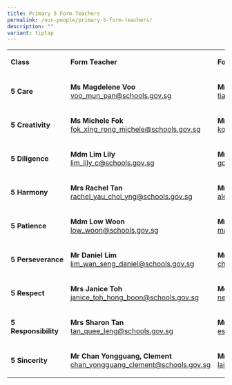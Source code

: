 ```yaml
---
title: Primary 5 Form Teachers
permalink: /our-people/primary-5-form-teachers/
description: ""
variant: tiptap
---
```

<table style="minWidth: 75px">
<colgroup>
<col>
<col>
<col>
</colgroup>
<tbody>
<tr>
<td rowspan="1" colspan="1">
<p><strong>Class</strong>
</p>
</td>
<td rowspan="1" colspan="1">
<p><strong>Form Teacher</strong>
</p>
</td>
<td rowspan="1" colspan="1">
<p><strong>Form Teacher</strong>
</p>
</td>
</tr>
<tr>
<td rowspan="1" colspan="1">
<p><strong>5 Care</strong>
</p>
</td>
<td rowspan="1" colspan="1">
<p><strong>Ms Magdelene Voo</strong>
<br><a href="mailto:voo_mun_pan@schools.gov.sg" rel="noopener noreferrer nofollow" target="_blank">voo_mun_pan@schools.gov.sg</a>
</p>
</td>
<td rowspan="1" colspan="1">
<p><strong>Mr Tian Xiangdong</strong>
<br><a href="mailto:tian_xiangdong@schools.gov.sg" rel="noopener noreferrer nofollow" target="_blank">tian_xiangdong@schools.gov.sg</a>
</p>
</td>
</tr>
<tr>
<td rowspan="1" colspan="1">
<p><strong>5 Creativity</strong>
</p>
</td>
<td rowspan="1" colspan="1">
<p><strong>Ms Michele Fok</strong>
<br><a href="mailto:fok_xing_rong_michele@schools.gov.sg" rel="noopener noreferrer nofollow" target="_blank">fok_xing_rong_michele@schools.gov.sg</a>
</p>
</td>
<td rowspan="1" colspan="1">
<p><strong>Mr Joseph Koh</strong>
<br><a href="mailto:koh_gay_kheong_joseph@schools.gov.sg" rel="noopener noreferrer nofollow" target="_blank">koh_gay_kheong_joseph@schools.gov.sg</a>
</p>
</td>
</tr>
<tr>
<td rowspan="1" colspan="1">
<p><strong>5 Diligence</strong>
</p>
</td>
<td rowspan="1" colspan="1">
<p><strong>Mdm Lim Lily</strong>
<br><a href="mailto:lim_lily_c@schools.gov.sg" rel="noopener noreferrer nofollow" target="_blank">lim_lily_c@schools.gov.sg</a>
</p>
</td>
<td rowspan="1" colspan="1">
<p><strong>Mr Goh Piang Kang</strong>
<br><a href="mailto:goh_piang_kang@schools.gov.sg" rel="noopener noreferrer nofollow" target="_blank">goh_piang_kang@schools.gov.sg</a>
</p>
</td>
</tr>
<tr>
<td rowspan="1" colspan="1">
<p><strong>5 Harmony</strong>
</p>
</td>
<td rowspan="1" colspan="1">
<p><strong>Mrs Rachel Tan</strong>
<br><a href="mailto:rachel_yau_choi_yng@schools.gov.sg" rel="noopener noreferrer nofollow" target="_blank">rachel_yau_choi_yng@schools.gov.sg</a>
</p>
</td>
<td rowspan="1" colspan="1">
<p><strong>Mr Alex Xie</strong>
<br><a href="mailto:alex_xie_huan@schools.gov.sg" rel="noopener noreferrer nofollow" target="_blank">alex_xie_huan@schools.gov.sg</a>
</p>
</td>
</tr>
<tr>
<td rowspan="1" colspan="1">
<p><strong>5 Patience</strong>
</p>
</td>
<td rowspan="1" colspan="1">
<p><strong>Mdm Low Woon</strong>
<br><a href="mailto:low_woon@schools.gov.sg" rel="noopener noreferrer nofollow" target="_blank">low_woon@schools.gov.sg</a>
</p>
</td>
<td rowspan="1" colspan="1">
<p><strong>Mrs Margaret Han</strong>
<br><a href="mailto:margaret_han_siok_kheng@schools.gov.sg" rel="noopener noreferrer nofollow" target="_blank">margaret_han_siok_kheng@schools.gov.sg</a>
</p>
</td>
</tr>
<tr>
<td rowspan="1" colspan="1">
<p><strong>5&nbsp;Perseverance</strong>
</p>
</td>
<td rowspan="1" colspan="1">
<p><strong>Mr Daniel Lim</strong>
<br><a href="mailto:lim_wan_seng_daniel@schools.gov.sg" rel="noopener noreferrer nofollow" target="_blank">lim_wan_seng_daniel@schools.gov.sg</a>
</p>
</td>
<td rowspan="1" colspan="1">
<p><strong>Mrs Cheng Tai Yeng</strong>
<br><a href="mailto:cheng_tai_yeng@schools.gov.sg" rel="noopener noreferrer nofollow" target="_blank">cheng_tai_yeng@schools.gov.sg</a>
</p>
</td>
</tr>
<tr>
<td rowspan="1" colspan="1">
<p><strong>5 Respect</strong>
</p>
</td>
<td rowspan="1" colspan="1">
<p><strong>Mrs Janice Toh</strong>
<br><a href="mailto:janice_toh_hong_boon@schools.gov.sg" rel="noopener noreferrer nofollow" target="_blank">janice_toh_hong_boon@schools.gov.sg</a>
</p>
</td>
<td rowspan="1" colspan="1">
<p><strong>Mdm Emilie Neo</strong>
<br><a href="mailto:neo_yun_han_emilie@schools.gov.sg" rel="noopener noreferrer nofollow" target="_blank">neo_yun_han_emilie@schools.gov.sg</a>
</p>
</td>
</tr>
<tr>
<td rowspan="1" colspan="1">
<p><strong>5 Responsibility</strong>
</p>
</td>
<td rowspan="1" colspan="1">
<p><strong>Mrs Sharon Tan</strong>
<br><a href="mailto:tan_quee_leng@schools.gov.sg" rel="noopener noreferrer nofollow" target="_blank">tan_quee_leng@schools.gov.sg</a>
</p>
</td>
<td rowspan="1" colspan="1">
<p><strong>Mr Eshan Benjamin</strong>
<br><a href="mailto:eshan_benjamin_lo@schools.gov.sg" rel="noopener noreferrer nofollow" target="_blank">eshan_benjamin_lo@schools.gov.sg</a>
</p>
</td>
</tr>
<tr>
<td rowspan="1" colspan="1">
<p><strong>5 Sincerity</strong>
</p>
</td>
<td rowspan="1" colspan="1">
<p><strong>Mr Chan Yongguang, Clement<br></strong><a href="mailto:chan_yongguang_clement@schools.gov.sg" rel="noopener noreferrer nofollow" target="_blank">chan_yongguang_clement@schools.gov.sg</a>
</p>
</td>
<td rowspan="1" colspan="1">
<p><strong>Mrs Tan-Lai Tsai Yi</strong>
<br><a href="mailto:lai_tsai_yi@schools.gov.sg" rel="noopener noreferrer nofollow" target="_blank">lai_tsai_yi@schools.gov.sg</a>
</p>
</td>
</tr>
</tbody>
</table>
<p></p>